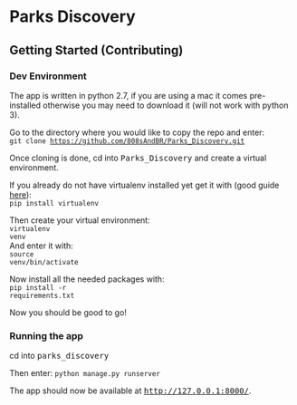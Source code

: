 # Parks Discovery

## Getting Started (Contributing)
### Dev Environment
The app is written in python 2.7, if you are using a mac it comes pre-installed otherwise 
you may need to download it (will not work with python 3).

Go to the directory where you would like to copy the repo and enter: </br>
<code>git clone https://github.com/808sAndBR/Parks_Discovery.git</code>

Once cloning is done, cd into <tt>Parks_Discovery</tt> and create a 
virtual environment.

If you already do not have  virtualenv installed yet get it with (good 
guide <a href = http://docs.python-guide.org/en/latest/dev/virtualenvs/ >
here</a>):</br>
<code>pip install virtualenv </code>

Then create your virtual environment: </br>
<code>virtualenv venv</code> </br>
And enter it with:</br>
<code>source venv/bin/activate</code>

Now install all the needed packages with: </br>
<code>pip install -r requirements.txt</code>

Now you should be good to go!

### Running the app
cd into <tt>parks_discovery</tt> 

Then enter:
<code>python manage.py runserver </code>

The app should now be available at <tt>http://127.0.0.1:8000/</tt>.



